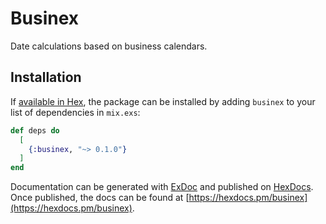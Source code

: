 # Businex

Date calculations based on business calendars.

## Installation

If [available in Hex](https://hex.pm/docs/publish), the package can be installed
by adding `businex` to your list of dependencies in `mix.exs`:

```elixir
def deps do
  [
    {:businex, "~> 0.1.0"}
  ]
end
```

Documentation can be generated with [ExDoc](https://github.com/elixir-lang/ex_doc)
and published on [HexDocs](https://hexdocs.pm). Once published, the docs can
be found at [https://hexdocs.pm/businex](https://hexdocs.pm/businex).
